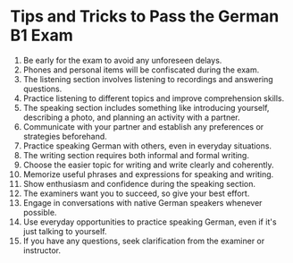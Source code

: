 # Tips and Tricks to Pass the German B1 Exam

1. Be early for the exam to avoid any unforeseen delays.
2. Phones and personal items will be confiscated during the exam.
3. The listening section involves listening to recordings and answering questions.
4. Practice listening to different topics and improve comprehension skills.
5. The speaking section includes something like introducing yourself, describing a photo, and planning an activity with a partner.
6. Communicate with your partner and establish any preferences or strategies beforehand.
7. Practice speaking German with others, even in everyday situations.
8. The writing section requires both informal and formal writing.
9. Choose the easier topic for writing and write clearly and coherently.
10. Memorize useful phrases and expressions for speaking and writing.
11. Show enthusiasm and confidence during the speaking section.
12. The examiners want you to succeed, so give your best effort.
13. Engage in conversations with native German speakers whenever possible.
14. Use everyday opportunities to practice speaking German, even if it's just talking to yourself.
15. If you have any questions, seek clarification from the examiner or instructor.

